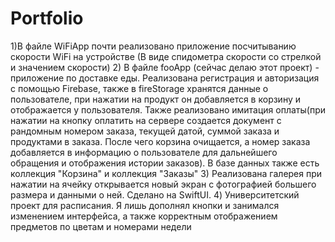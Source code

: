 # Portfolio
1)В файле WiFiApp почти реализовано приложение посчитыванию скорости WiFi на устройстве (В виде спидометра скорости со стрелкой и значением скорости)
2) В файле fooApp (сейчас делаю этот проект) - приложение по доставке еды. Реализована регистрация и авторизация с помощью  Firebase, также в fireStorage хранятся данные о пользователе, при нажатии на продукт он добавляется в корзину и отображается у пользователя. Также реализовано имитация оплаты(при нажатии на кнопку оплатить на сервере создается документ с рандомным номером заказа, текущей датой, суммой заказа и продуктами в заказа. После чего корзина очищается, а номер заказа добавляется в информацию о пользователе для дальнейшего обращения и отображения истории заказов). В базе данных также есть коллекция "Корзина" и коллекция "Заказы"
3) Реализована галерея при нажатии на ячейку открывается новый экран с фотографией большего размера и данными о ней. Сделано на SwiftUI.
4) Университетский проект для расписания. Я лишь дополнял кнопки и занимался изменением интерфейса, а также корректным отображением предметов по цветам и номерами недели
